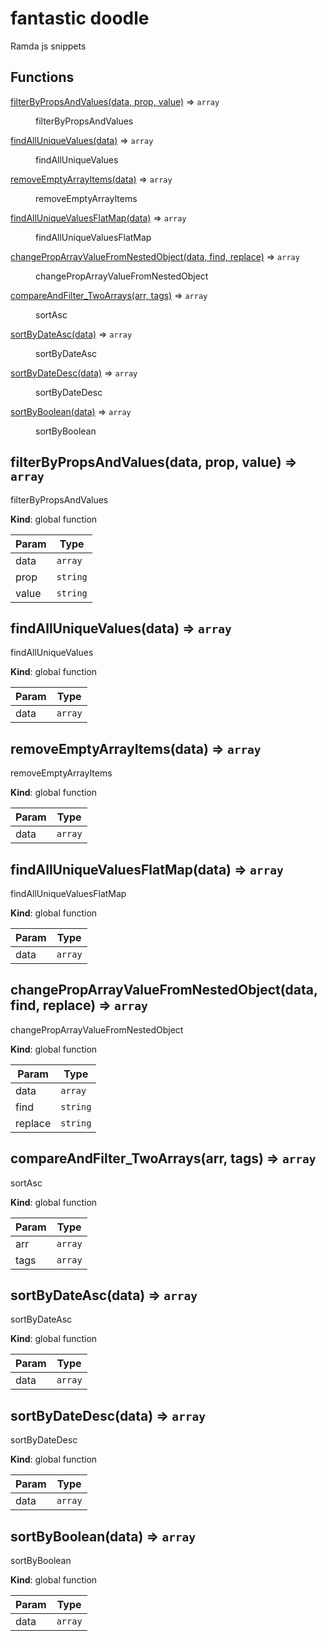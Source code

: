 # fantastic doodle

Ramda js snippets

## Functions

<dl>
<dt><a href="#filterByPropsAndValues">filterByPropsAndValues(data, prop, value)</a> ⇒ <code>array</code></dt>
<dd><p>filterByPropsAndValues</p>
</dd>
<dt><a href="#findAllUniqueValues">findAllUniqueValues(data)</a> ⇒ <code>array</code></dt>
<dd><p>findAllUniqueValues</p>
</dd>
<dt><a href="#removeEmptyArrayItems">removeEmptyArrayItems(data)</a> ⇒ <code>array</code></dt>
<dd><p>removeEmptyArrayItems</p>
</dd>
<dt><a href="#findAllUniqueValuesFlatMap">findAllUniqueValuesFlatMap(data)</a> ⇒ <code>array</code></dt>
<dd><p>findAllUniqueValuesFlatMap</p>
</dd>
<dt><a href="#changePropArrayValueFromNestedObject">changePropArrayValueFromNestedObject(data, find, replace)</a> ⇒ <code>array</code></dt>
<dd><p>changePropArrayValueFromNestedObject</p>
</dd>
<dt><a href="#compareAndFilter_TwoArrays">compareAndFilter_TwoArrays(arr, tags)</a> ⇒ <code>array</code></dt>
<dd><p>sortAsc</p>
</dd>
<dt><a href="#sortByDateAsc">sortByDateAsc(data)</a> ⇒ <code>array</code></dt>
<dd><p>sortByDateAsc</p>
</dd>
<dt><a href="#sortByDateDesc">sortByDateDesc(data)</a> ⇒ <code>array</code></dt>
<dd><p>sortByDateDesc</p>
</dd>
<dt><a href="#sortByBoolean">sortByBoolean(data)</a> ⇒ <code>array</code></dt>
<dd><p>sortByBoolean</p>
</dd>
</dl>

<a name="filterByPropsAndValues"></a>

## filterByPropsAndValues(data, prop, value) ⇒ <code>array</code>
filterByPropsAndValues

**Kind**: global function

| Param | Type |
| --- | --- |
| data | <code>array</code> | 
| prop | <code>string</code> | 
| value | <code>string</code> | 

<a name="findAllUniqueValues"></a>

## findAllUniqueValues(data) ⇒ <code>array</code>
findAllUniqueValues

**Kind**: global function

| Param | Type |
| --- | --- |
| data | <code>array</code> | 

<a name="removeEmptyArrayItems"></a>

## removeEmptyArrayItems(data) ⇒ <code>array</code>
removeEmptyArrayItems

**Kind**: global function

| Param | Type |
| --- | --- |
| data | <code>array</code> | 

<a name="findAllUniqueValuesFlatMap"></a>

## findAllUniqueValuesFlatMap(data) ⇒ <code>array</code>
findAllUniqueValuesFlatMap

**Kind**: global function

| Param | Type |
| --- | --- |
| data | <code>array</code> | 

<a name="changePropArrayValueFromNestedObject"></a>

## changePropArrayValueFromNestedObject(data, find, replace) ⇒ <code>array</code>
changePropArrayValueFromNestedObject

**Kind**: global function

| Param | Type |
| --- | --- |
| data | <code>array</code> | 
| find | <code>string</code> | 
| replace | <code>string</code> | 

<a name="compareAndFilter_TwoArrays"></a>

## compareAndFilter\_TwoArrays(arr, tags) ⇒ <code>array</code>
sortAsc

**Kind**: global function

| Param | Type |
| --- | --- |
| arr | <code>array</code> | 
| tags | <code>array</code> | 

<a name="sortByDateAsc"></a>

## sortByDateAsc(data) ⇒ <code>array</code>
sortByDateAsc

**Kind**: global function

| Param | Type |
| --- | --- |
| data | <code>array</code> | 

<a name="sortByDateDesc"></a>

## sortByDateDesc(data) ⇒ <code>array</code>
sortByDateDesc

**Kind**: global function

| Param | Type |
| --- | --- |
| data | <code>array</code> | 

<a name="sortByBoolean"></a>

## sortByBoolean(data) ⇒ <code>array</code>
sortByBoolean

**Kind**: global function

| Param | Type |
| --- | --- |
| data | <code>array</code> | 